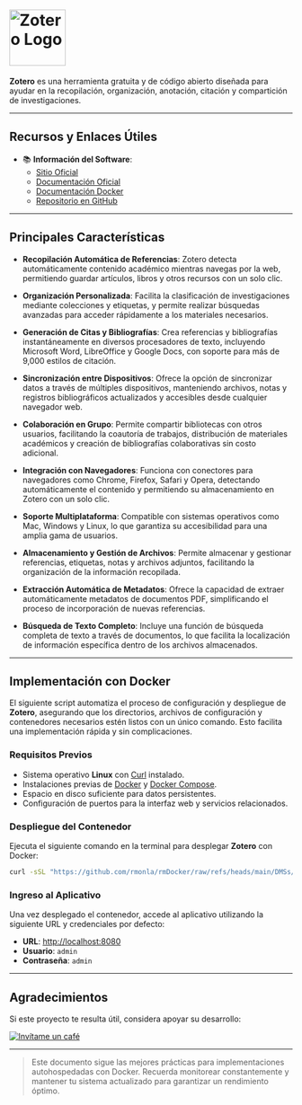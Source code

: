 <!--  
# Ricardo Monla (https://github.com/rmonla)
# Zotero - v250115-1521
-->

# <img src="https://raw.githubusercontent.com/linuxserver/docker-templates/master/linuxserver.io/img/zotero-icon.png" alt="Zotero Logo" width="100"/>

**Zotero** es una herramienta gratuita y de código abierto diseñada para ayudar en la recopilación, organización, anotación, citación y compartición de investigaciones.

---

## Recursos y Enlaces Útiles

- 📚 **Información del Software**:
  - [Sitio Oficial](https://www.zotero.org/)
  - [Documentación Oficial](https://www.zotero.org/support/)
  - [Documentación Docker](https://hub.docker.com/r/linuxserver/zotero/)
  - [Repositorio en GitHub](https://github.com/linuxserver/docker-zotero)
---

## Principales Características

- **Recopilación Automática de Referencias**: Zotero detecta automáticamente contenido académico mientras navegas por la web, permitiendo guardar artículos, libros y otros recursos con un solo clic. 

- **Organización Personalizada**: Facilita la clasificación de investigaciones mediante colecciones y etiquetas, y permite realizar búsquedas avanzadas para acceder rápidamente a los materiales necesarios. 

- **Generación de Citas y Bibliografías**: Crea referencias y bibliografías instantáneamente en diversos procesadores de texto, incluyendo Microsoft Word, LibreOffice y Google Docs, con soporte para más de 9,000 estilos de citación. 

- **Sincronización entre Dispositivos**: Ofrece la opción de sincronizar datos a través de múltiples dispositivos, manteniendo archivos, notas y registros bibliográficos actualizados y accesibles desde cualquier navegador web. 

- **Colaboración en Grupo**: Permite compartir bibliotecas con otros usuarios, facilitando la coautoría de trabajos, distribución de materiales académicos y creación de bibliografías colaborativas sin costo adicional. 

- **Integración con Navegadores**: Funciona con conectores para navegadores como Chrome, Firefox, Safari y Opera, detectando automáticamente el contenido y permitiendo su almacenamiento en Zotero con un solo clic. 

- **Soporte Multiplataforma**: Compatible con sistemas operativos como Mac, Windows y Linux, lo que garantiza su accesibilidad para una amplia gama de usuarios. 

- **Almacenamiento y Gestión de Archivos**: Permite almacenar y gestionar referencias, etiquetas, notas y archivos adjuntos, facilitando la organización de la información recopilada. 

- **Extracción Automática de Metadatos**: Ofrece la capacidad de extraer automáticamente metadatos de documentos PDF, simplificando el proceso de incorporación de nuevas referencias. 

- **Búsqueda de Texto Completo**: Incluye una función de búsqueda completa de texto a través de documentos, lo que facilita la localización de información específica dentro de los archivos almacenados.

---

## Implementación con Docker

El siguiente script automatiza el proceso de configuración y despliegue de **Zotero**, asegurando que los directorios, archivos de configuración y contenedores necesarios estén listos con un único comando. Esto facilita una implementación rápida y sin complicaciones.

### Requisitos Previos

- Sistema operativo **Linux** con [Curl](https://curl.se/) instalado.
- Instalaciones previas de [Docker](https://www.docker.com/) y [Docker Compose](https://docs.docker.com/compose/).
- Espacio en disco suficiente para datos persistentes.
- Configuración de puertos para la interfaz web y servicios relacionados.

### Despliegue del Contenedor

Ejecuta el siguiente comando en la terminal para desplegar **Zotero** con Docker:

```bash
curl -sSL "https://github.com/rmonla/rmDocker/raw/refs/heads/main/DMSs/Zotero/rmDkrUp-Zotero.sh" | bash
```

### Ingreso al Aplicativo

Una vez desplegado el contenedor, accede al aplicativo utilizando la siguiente URL y credenciales por defecto:

- **URL**: [http://localhost:8080](http://localhost:8080)
- **Usuario**: `admin`  
- **Contraseña**: `admin`

---

## Agradecimientos

Si este proyecto te resulta útil, considera apoyar su desarrollo:

[![Invítame un café](https://img.shields.io/badge/Invítame%20un%20café-%23FFDD00?style=for-the-badge&logo=buymeacoffee&logoColor=white)](https://bit.ly/4hcukTf)

---

> Este documento sigue las mejores prácticas para implementaciones autohospedadas con Docker. Recuerda monitorear constantemente y mantener tu sistema actualizado para garantizar un rendimiento óptimo.
